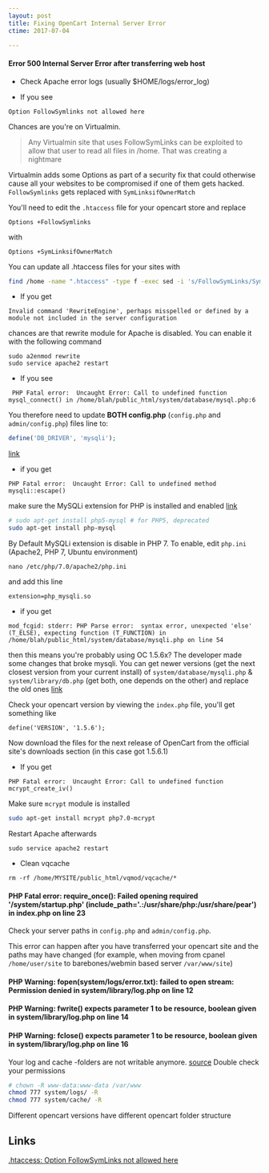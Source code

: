 ```yaml
---
layout: post
title: Fixing OpenCart Internal Server Error
ctime: 2017-07-04

---
```


#### Error 500 Internal Server Error after transferring web host
- Check Apache error logs (usually $HOME/logs/error_log)

- If you see

```
Option FollowSymlinks not allowed here
```

Chances are you're on Virtualmin. 
> Any Virtualmin site that uses FollowSymLinks can be exploited to allow that user to read all files in /home. That was creating a nightmare

Virtualmin adds some Options as part of a security fix that could otherwise cause all your websites to be compromised if one of them gets hacked. `FollowSymlinks` gets replaced with `SymLinksifOwnerMatch`

You'll need to edit the `.htaccess` file for your opencart store and replace 

```
Options +FollowSymlinks
```

with 

```
Options +SymLinksifOwnerMatch
```

You can update all .htaccess files for your sites with

```bash
find /home -name ".htaccess" -type f -exec sed -i 's/FollowSymLinks/SymLinksIfOwnerMatch/g' {} ";"
```

- If you get 

```
Invalid command 'RewriteEngine', perhaps misspelled or defined by a module not included in the server configuration
```

chances are that rewrite module for Apache is disabled. You can enable it with the following command

```
sudo a2enmod rewrite
sudo service apache2 restart
```

- If you see

```
 PHP Fatal error:  Uncaught Error: Call to undefined function mysql_connect() in /home/blah/public_html/system/database/mysql.php:6
```


You therefore need to update **BOTH config.php** (`config.php` and `admin/config.php`) files line to:

```php
define('DB_DRIVER', 'mysqli');
```
[link](https://forum.opencart.com/viewtopic.php?t=155393)

- if you get

```
PHP Fatal error:  Uncaught Error: Call to undefined method mysqli::escape()
```

make sure the MySQLi extension for PHP is installed and enabled [link](https://stackoverflow.com/questions/35424982/how-to-enable-mysqli-extension-in-php-7)

```bash
# sudo apt-get install php5-mysql # for PHP5, deprecated
sudo apt-get install php-mysql
```
By Default MySQLi extension is disable in PHP 7. To enable, edit `php.ini` (Apache2, PHP 7, Ubuntu environment)

```
nano /etc/php/7.0/apache2/php.ini
```
and add this line

```
extension=php_mysqli.so
```

- if you get 

```
mod_fcgid: stderr: PHP Parse error:  syntax error, unexpected 'else' (T_ELSE), expecting function (T_FUNCTION) in /home/blah/public_html/system/database/mysqli.php on line 54
```

then this means you're probably using OC 1.5.6x? The developer made some changes that broke mysqli. You can get newer versions (get the next closest version from your current install) of `system/database/mysqli.php` & `system/library/db.php` (get both, one depends on the other) and replace the old ones [link](https://forum.opencart.com/viewtopic.php?f=161&t=110746)

Check your opencart version by viewing the `index.php` file, you'll get something like

```
define('VERSION', '1.5.6');
```

Now download the files for the next release of OpenCart from the official site's downloads section (in this case got 1.5.6.1)

- If you get 

```
PHP Fatal error:  Uncaught Error: Call to undefined function mcrypt_create_iv()
```

Make sure `mcrypt` module is installed

```bash
sudo apt-get install mcrypt php7.0-mcrypt
```
Restart Apache afterwards

```
sudo service apache2 restart
```

- Clean vqcache

```
rm -rf /home/MYSITE/public_html/vqmod/vqcache/*
```

#### PHP Fatal error:  require_once(): Failed opening required '/system/startup.php' (include_path='.:/usr/share/php:/usr/share/pear') in index.php on line 23

Check your server paths in `config.php` and `admin/config.php`. 

This error can happen after you have transferred your opencart site and the paths may have changed (for example, when moving from cpanel `/home/user/site` to barebones/webmin based server `/var/www/site`)

#### PHP Warning:  fopen(system/logs/error.txt): failed to open stream: Permission denied in system/library/log.php on line 12

#### PHP Warning:  fwrite() expects parameter 1 to be resource, boolean given in system/library/log.php on line 14

#### PHP Warning:  fclose() expects parameter 1 to be resource, boolean given in system/library/log.php on line 16

Your log and cache -folders are not writable anymore. [source](https://stackoverflow.com/questions/32275649/opencart-errors) Double check your permissions

```bash
# chown -R www-data:www-data /var/www
chmod 777 system/logs/ -R
chmod 777 system/cache/ -R
```

Different opencart versions have different opencart folder structure

Links
---
[.htaccess: Option FollowSymLinks not allowed here](https://www.virtualmin.com/node/24753#comment-124082)